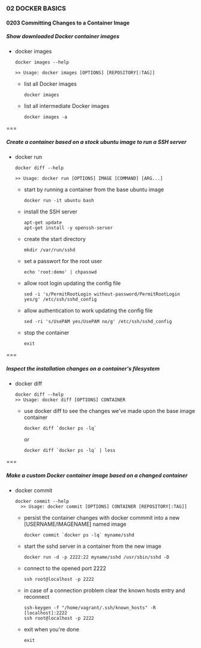 ### 02 DOCKER BASICS
#### 0203 Committing Changes to a Container Image

##### Show downloaded Docker container images

- docker images  
  ```
  docker images --help

  >> Usage: docker images [OPTIONS] [REPOSITORY[:TAG]]
  ```
  - list all Docker images  
    ```
    docker images
    ```
  - list all intermediate Docker images  
    ```
    docker images -a
    ```

===

##### Create a container based on a stock ubuntu image to run a SSH server

- docker run  
  ```
  docker diff --help  
  
  >> Usage: docker run [OPTIONS] IMAGE [COMMAND] [ARG...]
  ```
  - start by running a container from the base ubuntu image  
    ```
    docker run -it ubuntu bash
    ```
  - install the SSH server  
    ```
    apt-get update  
    apt-get install -y openssh-server
    ```
  - create the start directory  
    ```
    mkdir /var/run/sshd
    ```
  - set a passwort for the root user  
    ```
    echo 'root:demo' | chpasswd
    ```
  - allow root login updating the config file  
    ```
    sed -i 's/PermitRootLogin without-password/PermitRootLogin yes/g' /etc/ssh/sshd_config
    ```
  - allow authentication to work updating the config file  
    ```
    sed -ri 's/UsePAM yes/UsePAM no/g' /etc/ssh/sshd_config
    ```
  - stop the container  
    ```
    exit
    ```

===

##### Inspect the installation changes on a container's filesystem

- docker diff  
  ```
  docker diff --help  
  >> Usage: docker diff [OPTIONS] CONTAINER
  ```
  - use docker diff to see the changes we've made upon the base image container  
    ```
    docker diff `docker ps -lq`
    ```  
    or  
    ```
    docker diff `docker ps -lq` | less
    ```

===

##### Make a custom Docker container image based on a changed container

- docker commit  
  ```
  docker commit --help  
    >> Usage: docker commit [OPTIONS] CONTAINER [REPOSITORY[:TAG]]
  ```
  - persist the container changes with docker commmit into a new [USERNAME/IMAGENAME] named image  
    ```
    docker commit `docker ps -lq` myname/sshd
    ```
  - start the sshd server in a container from the new image  
    ```
    docker run -d -p 2222:22 myname/sshd /usr/sbin/sshd -D
    ```
  - connect to the opened port 2222  
    ```
    ssh root@localhost -p 2222
    ```
  - in case of a connection problem clear the known hosts entry and reconnect  
    ```
    ssh-keygen -f "/home/vagrant/.ssh/known_hosts" -R [localhost]:2222  
    ssh root@localhost -p 2222
    ```
  - exit when you're done  
    ```
    exit
    ```
